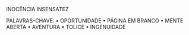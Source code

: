 INOCÊNCIA
INSENSATEZ

PALAVRAS-CHAVE:
• OPORTUNIDADE
• PÁGINA EM BRANCO
• MENTE ABERTA
• AVENTURA
• TOLICE
• INGENUIDADE